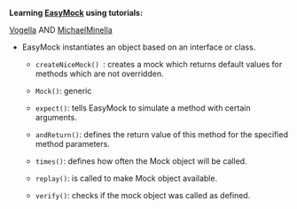 **Learning [EasyMock](http://easymock.org/EasyMock3_2_Documentation.html) using tutorials:**

[Vogella](http://www.vogella.com/tutorials/EasyMock/article.html) AND [MichaelMinella](http://www.michaelminella.com/testing/unit-testing-with-junit-and-easymock.html)


* EasyMock instantiates an object based on an interface or class.

	* ```createNiceMock() ```: creates a mock which returns default values for methods which are not overridden.

	* ```Mock()```: generic

	* ```expect()```: tells EasyMock to simulate a method with certain arguments. 

	* ```andReturn()```: defines the return value of this method for the specified method parameters. 

	* ```times()```: defines how often the Mock object will be called. 

	* ```replay()```: is called to make Mock object available. 

	* ```verify()```: checks if the mock object was called as defined.